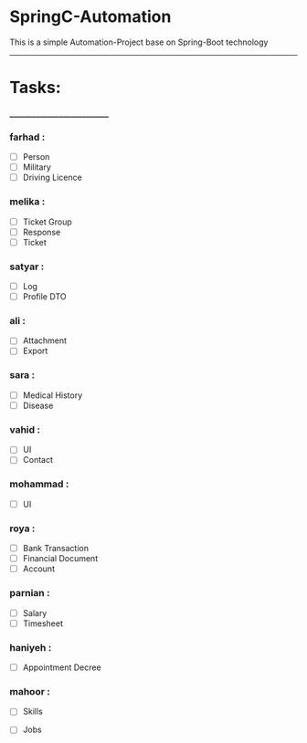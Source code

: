 # SpringC-Automation
This is a simple Automation-Project base on Spring-Boot technology


---------------------


# Tasks:
#### __________________________


### farhad :
- [ ] Person
- [ ] Military
- [ ] Driving Licence 
### melika :
- [ ] Ticket Group
- [ ] Response
- [ ] Ticket
### satyar :
- [ ] Log
- [ ] Profile DTO
### ali :
- [ ] Attachment
- [ ] Export 
### sara :
- [ ] Medical History
- [ ] Disease 
### vahid :
- [ ] UI
- [ ] Contact
### mohammad :
- [ ] UI
### roya :
- [ ]  Bank Transaction
- [ ]  Financial Document
- [ ]  Account 
### parnian :
- [ ] Salary
- [ ] Timesheet
### haniyeh :
- [ ] Appointment Decree
### mahoor :
- [ ] Skills
- [ ] Jobs






